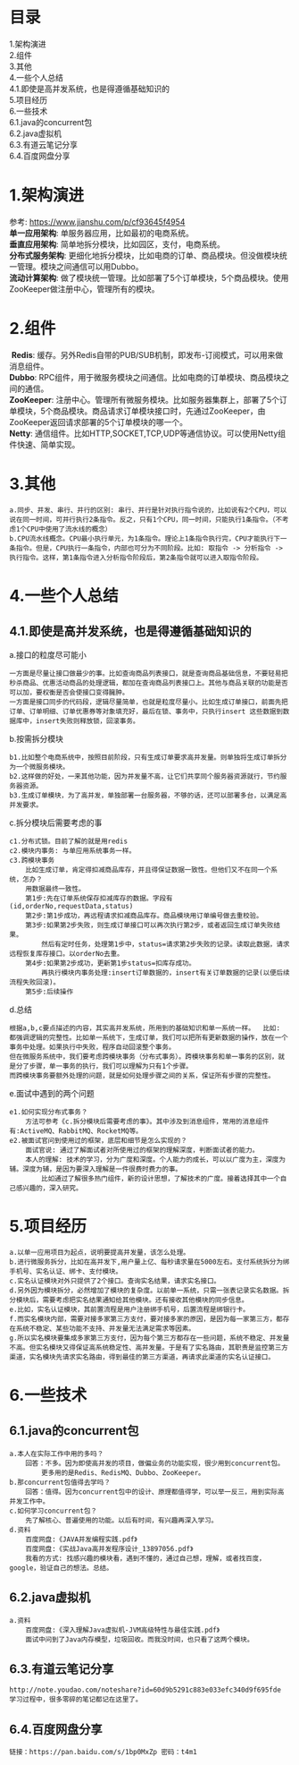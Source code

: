 # 目录
1.架构演进    
2.组件    
3.其他  
4.一些个人总结  
4.1.即使是高并发系统，也是得遵循基础知识的  
5.项目经历  
6.一些技术  
6.1.java的concurrent包  
6.2.java虚拟机    
6.3.有道云笔记分享  
6.4.百度网盘分享  

# 1.架构演进
​参考: <https://www.jianshu.com/p/cf93645f4954>  
​**单一应用架构​**: 单服务器应用，比如最初的电商系统。  
​**​垂直应用架构​**: 简单地拆分模块，比如园区，支付，电商系统。  
​​**分布式服务架构​**: 更细化地拆分模块，比如电商的订单、商品模块。但没做模块统一管理。模块之间通信可以用Dubbo。  
​​**流动计算架构​**: 做了模块统一管理。比如部署了5个订单模块，5个商品模块。使用ZooKeeper做注册中心，管理所有的模块。  

# 2.组件

​	**Redis​**: 缓存。另外Redis自带的PUB/SUB机制，即发布-订阅模式，可以用来做消息组件。  
	**Dubbo**: RPC组件，用于微服务模块之间通信。比如电商的订单模块、商品模块之间的通信。  
	**ZooKeeper**: 注册中心。管理所有微服务模块。比如服务器集群上，部署了5个订单模块，5个商品模块。商品请求订单模块接口时，先通过ZooKeeper，由ZooKeeper返回请求部署的5个订单模块的哪一个。  
	**Netty**: 通信组件。比如HTTP,SOCKET,TCP,UDP等通信协议。可以使用Netty组件快速、简单实现。  

# 3.其他

	a.同步、并发、串行、并行的区别: 串行、并行是针对执行指令说的，比如说有2个CPU，可以说在同一时间，可并行执行2条指令。反之，只有1个CPU，同一时间，只能执行1条指令。（不考虑1个CPU中使用了流水线的概念）  
	b.CPU流水线概念。CPU最小执行单元，为1条指令。理论上1条指令执行完，CPU才能执行下一条指令。但是，CPU执行一条指令，内部也可分为不同阶段。比如: 取指令 -> 分析指令 -> 执行指令。这样，第1条指令进入分析指令阶段后，第2条指令就可以进入取指令阶段。  

# 4.一些个人总结
## 4.1.即使是高并发系统，也是得遵循基础知识的
a.接口的粒度尽可能小 

	一方面是尽量让接口做最少的事。比如查询商品列表接口，就是查询商品基础信息，不要轻易把秒杀商品、优惠活动商品的处理逻辑，都加在查询商品列表接口上。其他与商品关联的功能是否可以加，要权衡是否会使接口变得臃肿。  
	一方面是接口同步的代码段，逻辑尽量简单，也就是粒度尽量小。比如生成订单接口，前面先把订单、订单明细、订单优惠券等对象填充好，最后在锁、事务中，只执行insert 这些数据到数据库中，insert失败则释放锁，回滚事务。  
b.按需拆分模块  

	b1.比如整个电商系统中，按照目前阶段，只有生成订单要求高并发量。则单独将生成订单拆分为一个微服务模块。  
	b2.这样做的好处，一来其他功能，因为并发量不高，让它们共享同个服务器资源就行，节约服务器资源。  
	b3.生成订单模块，为了高并发，单独部署一台服务器，不够的话，还可以部署多台，以满足高并发要求。  
c.拆分模块后需要考虑的事  

	c1.分布式锁。目前了解的就是用redis    
	c2.模块内事务: 与单应用系统事务一样。  
	c3.跨模块事务  
		比如生成订单，肯定得扣减商品库存，并且得保证数据一致性。但他们又不在同一个系统，怎办？  
		用数据最终一致性。
		第1步:先在订单系统保存扣减库存的数据。字段有(id,orderNo,requestData,status)
		第2步:第1步成功，再远程请求扣减商品库存。商品模块用订单编号做去重校验。
		第3步:如果第2步失败，则生成订单接口可以再次执行第2步，或者返回生成订单失败结果。  
			然后有定时任务，处理第1步中，status=请求第2步失败的记录。读取此数据，请求远程恢复库存接口。以orderNo去重。  
		第4步:如果第2步成功，更新第1步status=扣库存成功。  
			再执行模块内事务处理:insert订单数据的，insert有关订单数据的记录(以便后续流程失败回滚)。  
		第5步:后续操作
d.总结

	根据a,b,c要点描述的内容，其实高并发系统，所用到的基础知识和单一系统一样。  比如:  
	都强调逻辑的完整性。比如单一系统下，生成订单，我们可以把所有更新数据的操作，放在一个事务中处理。如果执行中失败，程序自动回滚整个事务。
	但在微服务系统中，我们要考虑跨模块事务（分布式事务）。跨模块事务和单一事务的区别，就是分了步骤，单一事务的执行，我们可以理解为只有1个步骤。
	而跨模块事务要额外处理的问题，就是如何处理步骤之间的关系，保证所有步骤的完整性。  
e.面试中遇到的两个问题

	e1.如何实现分布式事务？
		方法可参考《c.拆分模块后需要考虑的事》。其中涉及到消息组件，常用的消息组件有:ActiveMQ、RabbitMQ、RocketMQ等。
	e2.被面试官问到使用过的框架，底层和细节是怎么实现的？
		面试官说: 通过了解面试者对所使用过的框架的理解深度，判断面试者的能力。
		本人的理解: 技术的学习，分为广度和深度。个人能力的成长，可以以广度为主，深度为辅。深度为辅，是因为要深入理解是一件很费时费力的事。  
			比如通过了解很多热门组件，新的设计思想，了解技术的广度。接着选择其中一个自己感兴趣的，深入研究。   

# 5.项目经历

	a.以单一应用项目为起点，说明要提高并发量，该怎么处理。  
	b.进行微服务拆分，比如在高并发下,用户量上亿、每秒请求量在5000左右。支付系统拆分为绑手机号、实名认证、绑卡、支付模块。  
	c.实名认证模块对外只提供了2个接口。查询实名结果，请求实名接口。
	d.另外因为模块拆分，必然增加了模块的复杂度。以前单一系统，只需一张表记录实名数据。拆分模块后，需要考虑把实名结果通知给其他模块。还有接收其他模块的同步信息。
	e.比如，实名认证模块，其前置流程是用户注册绑手机号，后置流程是绑银行卡。
	f.而实名模块内部，需要对接多家第三方支付，要对接多家的原因，是因为每一家第三方，都存在系统不稳定、某些功能不支持、并发量无法满足需求等因素。
	g.所以实名模块要集成多家第三方支付，因为每个第三方都存在一些问题，系统不稳定、并发量不高。但实名模块又得保证高系统稳定性、高并发量。于是有了实名路由，其职责是监控第三方渠道，实名模块先请求实名路由，得到最佳的第三方渠道，再请求此渠道的实名认证接口。

# 6.一些技术
## 6.1.java的concurrent包
	a.本人在实际工作中用的多吗？  
		回答：不多。因为即使高并发的项目，做偏业务的功能实现，很少用到concurrent包。  
			更多用的是Redis、RedisMQ、Dubbo、ZooKeeper。  
	b.那concurrent包值得去学吗？
		回答：值得。因为concurrent包中的设计、原理都值得学，可以举一反三，用到实际高并发工作中。
	c.如何学习concurrent包？
		先了解核心、普遍使用的功能。以后有时间，有兴趣再深入学习。
	d.资料
		百度网盘:《JAVA并发编程实践.pdf》  
		百度网盘:《实战Java高并发程序设计_13897056.pdf》  
		我看的方式: 找感兴趣的模块看，遇到不懂的，通过自己想，理解，或者找百度，google，验证自己的想法。总结。  
## 6.2.java虚拟机  
	a.资料  
		百度网盘:《深入理解Java虚拟机-JVM高级特性与最佳实践.pdf》  
		面试中问到了Java内存模型，垃圾回收。而我没时间，也只看了这两个模块。  
## 6.3.有道云笔记分享
	http://note.youdao.com/noteshare?id=60d9b5291c883e033efc340d9f695fde
	学习过程中，很多零碎的笔记都记在这里了。
## 6.4.百度网盘分享
	链接：https://pan.baidu.com/s/1bp0MxZp 密码：t4m1